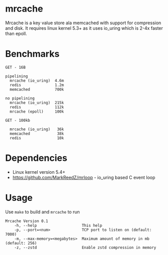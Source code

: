 # mrcache
Mrcache is a key value store ala memcached with support for compression and disk.  It requires linux kernel 5.3+ as it uses io_uring which is 2-4x faster than epoll.

# Benchmarks

```
GET - 16B

pipelining
  mrcache (io_uring)  4.6m
  redis               1.2m
  memcached           700k

no pipelining
  mrcache (io_uring)  215k
  redis               112k
  mrcache (epoll)     100k

GET - 100kb

  mrcache (io_uring)   36k
  memcached            38k
  redis                10k

```

# Dependencies

* Linux kernel version 5.4+
* https://github.com/MarkReedZ/mrloop - io_uring based C event loop

# Usage

Use `make` to build and `mrcache` to run

```
Mrcache Version 0.1
    -h, --help                    This help
    -p, --port=<num>              TCP port to listen on (default: 7000)
    -m, --max-memory=<megabytes>  Maximum amount of memory in mb (default: 256)
    -z, --zstd                    Enable zstd compression in memory
```
